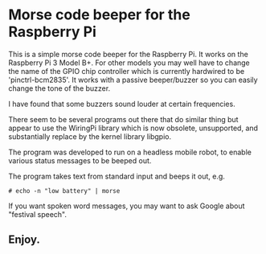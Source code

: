 # Morse code beeper for the Raspberry Pi

This is a simple morse code beeper for the Raspberry Pi. It works on the Raspberry Pi 3 Model B+. For other models you may well have to change the name of the GPIO chip controller which is currently hardwired to be 'pinctrl-bcm2835'. It works with a passive beeper/buzzer so you can easily change the tone of the buzzer.

I have found that some buzzers sound louder at certain frequencies.

There seem to be several programs out there that do similar thing but appear to use the WiringPi library which is now obsolete, unsupported, and substantially replace by the kernel library libgpio.

The program was developed to run on a headless mobile robot, to enable various status messages to be beeped out.

The program takes text from standard input and beeps it out, e.g.

`# echo -n "low battery" | morse`

If you want spoken word messages, you may want to ask Google about "festival speech".


## Enjoy.
